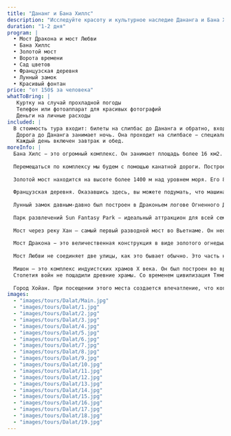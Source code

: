 ```yaml
---
title: "Дананг и Бана Хиллс"
description: "Исследуйте красоту и культурное наследие Дананга и Бана Хиллс через различные увлекательные достопримечательности."
duration: "1-2 дня"
program: |
  • Мост Дракона и мост Любви
  • Бана Хиллс
  • Золотой мост
  • Ворота времени
  • Сад цветов
  • Французская деревня
  • Лунный замок
  • Красивый фонтан
price: "от 150$ за человека"
whatToBring: |
   Куртку на случай прохладной погоды
   Телефон или фотоаппарат для красивых фотографий
   Деньги на личные расходы
included: |
  В стоимость тура входит: билеты на слипбас до Дананга и обратно, входные билеты на все локации, опытный гид, завтраки и обеды, страховка.
   Дорога до Дананга занимает ночь. Она проходит на слипбасе − специальном автобусе, в котором можно будет поспать.
   Каждый день включен завтрак и обед.
moreInfo: |
  Бана Хилс − это огромный комплекс. Он занимает площадь более 16 км2. Большая часть этой территории – густой тропический лес. Здесь много достопримечательностей, эко-парк, парк развлечений. Знаменитый Золотой мост (руки Бога) тоже расположен здесь.
  
  Перемещаться по комплексу мы будем с помощью канатной дороги. Построенная в 2009 году, она попала в книгу рекордов Гиннеса. Это самая высокая канатная дорога в мире. Ее верхняя станция расположена на высоте 1478 метров над уровнем моря.
  
  Золотой мост находится на высоте более 1400 м над уровнем моря. Его 8 пролетов имеют длину более 150 м. Находясь на мосту, можно почувствовать, будто гуляешь по облакам. Мост поддерживается семью опорами, и только две из них сделаны в виде огромных рук. Глядя со стороны, кажется, что мост поддерживают руки самого Бога, который достает из недр земли длинную золотую нить.
  
  Французская деревня. Оказавшись здесь, вы можете подумать, что машина времени перенесла вас на несколько веков назад, и вы попали в средневековый французский городок: католический собор, каменные здания с башенками и фахверком, мощеные улочки и море цветов. Здесь находятся кафе и рестораны, отели, всевозможные развлечения и аттракционы, рассчитанные на туристов, несколько пагод и смотровых площадок.
  
  Лунный замок давным-давно был построен в Драконьем логове Огненного Дракона – самого древнего и загадочного вида Лунного королевства. По сей день вы все еще можете увидеть остатки Логова Дракона на втором этаже замка, посещая это место.
  
  Парк развлечений Sun Fantasy Park − идеальный аттракцион для всей семьи. Создатели построили его, вдохновившись романами Жуля Верна «Путешествие к центру Земли» и «Двадцать тысяч лье под водой». Здесь есть несколько тематических зон, посвященных разным странам Юго-Восточной Азии. Множество развлечений − монорельс, американские горки, небесная башня, горка «Кобра», огромное колесо обозрения высотой с 40-этажный дом и многое другое.
  
  Мост через реку Хан — самый первый разводной мост во Вьетнаме. Он необычным образом: две части моста разворачивается на 90 градусов, образуя широкий проход для больших судов и кораблей. После этого части моста возвращаются на место. Развод моста проходит только один раз — в полночь по выходным дням, для этого мост перекрывается на 1 час.
  
  Мост Дракона − это величественная конструкция в виде золотого огнедышащего дракона длиной 666 м. Он построен в честь освобождения Дананга силами Северного Вьетнама. Каждые выходные проводится световое шоу, при котором дракон извергает из пасти огонь и пар.
  
  Мост Любви не соединяет две улицы, как это бывает обычно. Это часть набережной, на небольшое расстояние проложенная по воде. На мосту расположены красивые светящиеся металлические сердечки. К оградам прикреплено множество замочков в виде сердечек, которые оставляют пары как символ своей вечной любви.
  
  Мишон — это комплекс индуистских храмов X века. Он был построен во времена Тямпов. Под воздействием времени многие постройки разрушались. Некоторые из них были уничтожены американцами в ходе войны. Сейчас храмовый комплекс находится под защитой ЮНЕСКО.
  Столетия войн не пощадили древние храмы. Со временем цивилизация Тямпов ушла в лету, и строения практически срослись с бурной растительностью. Но в конце XIX века французский священник разглядел комплекс Мишон в джунглях. Колониальные власти проявили большой интерес к наследию Империи Тьямпа. Их стали исследовать и восстанавливать.
  
  Город Хойан. При посещении этого места создается впечатление, что когда-то давно время здесь остановилось, и прогресс не коснулся этого уголка планеты. Это единственный город во Вьетнаме, где можно полюбоваться традиционной застройкой города конца XVII — начала XIX века с резными воротами и колодцами, деревянными лавками и домами. В 1999 году организация ЮНЕСКО объявила это место достоянием человечества. Здесь находится архитектурный комплекс, построенный в XVI веке. Он отражает взаимодействие культур Японии, Китая, Европы и Вьетнама.
images:
  - "images/tours/Dalat/Main.jpg"
  - "images/tours/Dalat/1.jpg"
  - "images/tours/Dalat/2.jpg"
  - "images/tours/Dalat/3.jpg"
  - "images/tours/Dalat/4.jpg"
  - "images/tours/Dalat/5.jpg"
  - "images/tours/Dalat/6.jpg"
  - "images/tours/Dalat/7.jpg"
  - "images/tours/Dalat/8.jpg"
  - "images/tours/Dalat/9.jpg"
  - "images/tours/Dalat/10.jpg"
  - "images/tours/Dalat/11.jpg"
  - "images/tours/Dalat/12.jpg"
  - "images/tours/Dalat/13.jpg"
  - "images/tours/Dalat/14.jpg"
  - "images/tours/Dalat/15.jpg"
  - "images/tours/Dalat/16.jpg"
  - "images/tours/Dalat/17.jpg"
  - "images/tours/Dalat/18.jpg"
  - "images/tours/Dalat/19.jpg"
---
```

